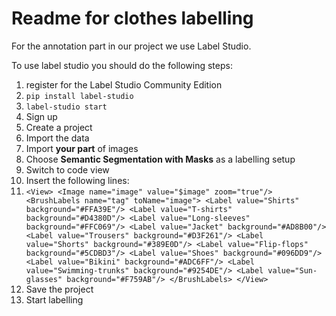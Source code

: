 # Readme for clothes labelling

For the annotation part in our project we use Label Studio.

To use label studio you should do the following steps:
 1. register for the Label Studio Community Edition
 2. `pip install label-studio`
 3. `label-studio start`
 4. Sign up
 5. Create a project
 6. Import the data
 7. Import **your part** of images
 8. Choose **Semantic Segmentation with Masks** as a labelling setup
 9. Switch to code view
 10. Insert the following lines:
 11. `<View>
	<Image name="image" value="$image" zoom="true"/>
	<BrushLabels name="tag" toName="image">
		<Label value="Shirts" background="#FFA39E"/>
		<Label value="T-shirts" background="#D4380D"/>
		<Label value="Long-sleeves" background="#FFC069"/>
		<Label value="Jacket" background="#AD8B00"/>
		<Label value="Trousers" background="#D3F261"/>
		<Label value="Shorts" background="#389E0D"/>
		<Label value="Flip-flops" background="#5CDBD3"/>
		<Label value="Shoes" background="#096DD9"/>
		<Label value="Bikini" background="#ADC6FF"/>
		<Label value="Swimming-trunks" background="#9254DE"/>
		<Label value="Sun-glasses" background="#F759AB"/>
	</BrushLabels>
    </View>`
 11. Save the project
 12. Start  labelling

  
 

